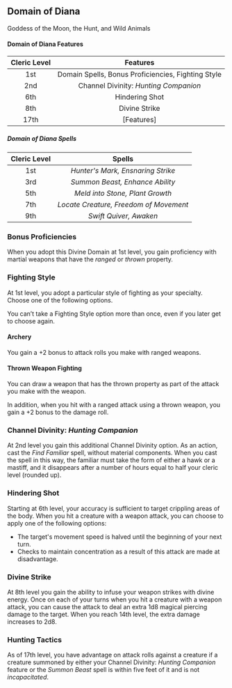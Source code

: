 ## Domain of Diana
Goddess of the Moon, the Hunt, and Wild Animals

#### Domain of Diana Features
| Cleric Level |                      Features                      |
| :----------: | :------------------------------------------------: |
|     1st      | Domain Spells, Bonus Proficiencies, Fighting Style |
|     2nd      |       Channel Divinity: *Hunting Companion*        |
|     6th      |                   Hindering Shot                   |
|     8th      |                   Divine Strike                    |
|     17th     |                     [Features]                     |

##### Domain of Diana Spells
| Cleric Level |                 Spells                 |
| :----------: | :------------------------------------: |
|     1st      |   *Hunter's Mark, Ensnaring Strike*    |
|     3rd      |    *Summon Beast, Enhance Ability*     |
|     5th      |    *Meld into Stone, Plant Growth*     |
|     7th      | *Locate Creature, Freedom of Movement* |
|     9th      |         *Swift Quiver, Awaken*         |

### Bonus Proficiencies
When you adopt this Divine Domain at 1st level, you gain proficiency with martial weapons that have the *ranged* or *thrown* property.

### Fighting Style
At 1st level, you adopt a particular style of fighting as your specialty. Choose one of the following options. 

You can’t take a Fighting Style option more than once, even if you later get to choose again.

#### Archery
You gain a +2 bonus to attack rolls you make with ranged weapons.

#### Thrown Weapon Fighting
You can draw a weapon that has the thrown property as part of the attack you make with the weapon.

In addition, when you hit with a ranged attack using a thrown weapon, you gain a +2 bonus to the damage roll.

### Channel Divinity: *Hunting Companion*
At 2nd level you gain this additional Channel Divinity option. As an action, cast the *Find Familiar* spell, without material components. When you cast the spell in this way, the familiar must take the form of either a hawk or a mastiff, and it disappears after a number of hours equal to half your cleric level (rounded up).

### Hindering Shot
Starting at 6th level, your accuracy is sufficient to target crippling areas of the body. When you hit a creature with a weapon attack, you can choose to apply one of the following options:

- The target's movement speed is halved until the beginning of your next turn.
- Checks to maintain concentration as a result of this attack are made at disadvantage.

### Divine Strike
At 8th level you gain the ability to infuse your weapon strikes with divine energy. Once on each of your turns when you hit a creature with a weapon attack, you can cause the attack to deal an extra 1d8 magical piercing damage to the target. When you reach 14th level, the extra damage increases to 2d8.

### Hunting Tactics
As of 17th level, you have advantage on attack rolls against a creature if a creature summoned by either your Channel Divinity: *Hunting Companion* feature or the *Summon Beast* spell is within five feet of it and is not *incapacitated*.